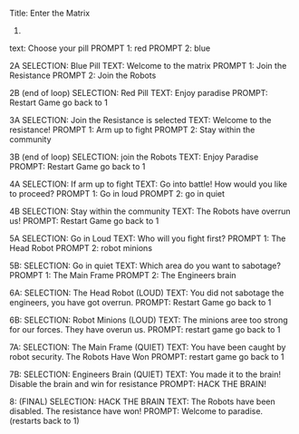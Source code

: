 Title: Enter the Matrix

1. 
text: Choose your pill
PROMPT 1: red
PROMPT 2: blue

2A 
SELECTION: Blue Pill
TEXT: Welcome to the matrix
PROMPT 1: Join the Resistance 
PROMPT 2: Join the Robots

2B (end of loop)
SELECTION: Red Pill
TEXT: Enjoy paradise
PROMPT: Restart Game go back to 1

3A
SELECTION: Join the Resistance is selected
TEXT: Welcome to the resistance! 
PROMPT 1: Arm up to fight
PROMPT 2: Stay within the community

3B (end of loop)
SELECTION: join the Robots
TEXT: Enjoy Paradise
PROMPT: Restart Game go back to 1

4A
SELECTION: If arm up to fight
TEXT: Go into battle! How would you like to proceed?
PROMPT 1: Go in loud
PROMPT 2: go in quiet

4B
SELECTION: Stay within the community
TEXT: The Robots have overrun us!
PROMPT: Restart Game go back to 1

5A
SELECTION: Go in Loud
TEXT: Who will you fight first?
PROMPT 1: The Head Robot
PROMPT 2: robot minions

5B:
SELECTION: Go in quiet
TEXT: Which area do you want to sabotage?
PROMPT 1: The Main Frame
PROMPT 2: The Engineers brain

6A:
SELECTION: The Head Robot (LOUD)
TEXT: You did not sabotage the engineers, you have got overrun.
PROMPT: Restart Game go back to 1

6B:
SELECTION: Robot Minions (LOUD)
TEXT: The minions aree too strong for our forces. They have overun us.
PROMPT: restart game go back to 1

7A: 
SELECTION: The Main Frame (QUIET)
TEXT: You have been caught by robot security. The Robots Have Won
PROMPT: restart game go back to 1

7B:
SELECTION: Engineers Brain (QUIET)
TEXT: You made it to the brain! Disable the brain and win for resistance
PROMPT: HACK THE BRAIN!

8: (FINAL)
SELECTION: HACK THE BRAIN
TEXT: The Robots have been disabled. The resistance have won! 
PROMPT: Welcome to paradise. (restarts back to 1)